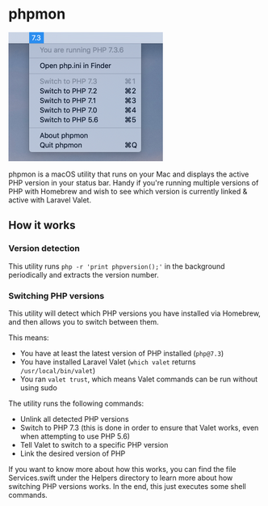 # phpmon

<img src="./docs/phpmon.png" width="306px" alt="phpmon screenshot"/>

phpmon is a macOS utility that runs on your Mac and displays the active PHP version in your status bar. Handy if you're running multiple versions of PHP with Homebrew and wish to see which version is currently linked & active with Laravel Valet.

## How it works

### Version detection

This utility runs `php -r 'print phpversion();'` in the background periodically and extracts the version number.

### Switching PHP versions

This utility will detect which PHP versions you have installed via Homebrew, and then allows you to switch between them.

This means:

- You have at least the latest version of PHP installed (`php@7.3`)
- You have installed Laravel Valet (`which valet` returns `/usr/local/bin/valet`)
- You ran `valet trust`, which means Valet commands can be run without using sudo

The utility runs the following commands:

- Unlink all detected PHP versions
- Switch to PHP 7.3 (this is done in order to ensure that Valet works, even when attempting to use PHP 5.6)
- Tell Valet to switch to a specific PHP version
- Link the desired version of PHP

If you want to know more about how this works, you can find the file Services.swift under the Helpers directory to learn more about how switching PHP versions works. In the end, this just executes some shell commands.